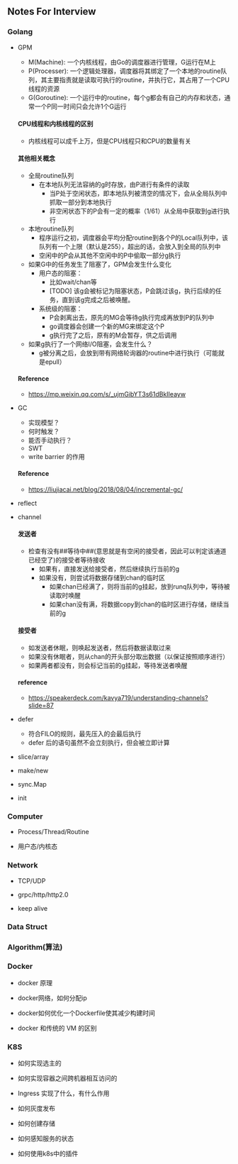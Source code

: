 ## Notes For Interview

### Golang
- GPM
  - M(Machine): 一个内核线程，由Go的调度器进行管理，G运行在M上
  - P(Processer): 一个逻辑处理器，调度器将其绑定了一个本地的routine队列，其主要指责就是读取可执行的routine，并执行它，其占用了一个CPU线程的资源
  - G(Goroutine): 一个运行中的routine，每个g都会有自己的内存和状态，通常一个P同一时间只会允许1个G运行

  #### CPU线程和内核线程的区别
  - 内核线程可以成千上万，但是CPU线程只和CPU的数量有关

  #### 其他相关概念
  - 全局routine队列
    - 在本地队列无法容纳的g时存放，由P进行有条件的读取
      - 当P处于空闲状态，即本地队列被清空的情况下，会从全局队列中抓取一部分到本地执行
      - 非空闲状态下的P会有一定的概率（1/61）从全局中获取到g进行执行
  - 本地routine队列
    - 程序运行之初，调度器会平均分配routine到各个P的Local队列中，该队列有一个上限（默认是255），超出的话，会放入到全局的队列中
    - 空闲中的P会从其他不空闲中的P中偷取一部分g执行
  - 如果G中的任务发生了阻塞了，GPM会发生什么变化
    - 用户态的阻塞：
      - 比如wait/chan等
      - [TODO] 该g会被标记为阻塞状态，P会跳过该g，执行后续的任务，直到该g完成之后被唤醒。
    - 系统级的阻塞：
      - P会剥离出去，原先的MG会等待g执行完成再放到P的队列中
      - go调度器会创建一个新的MG来绑定这个P
      - g执行完了之后，原有的M会暂存，供之后调用
  - 如果g执行了一个网络I/O阻塞，会发生什么？
    - g被分离之后，会放到带有网络轮询器的routine中进行执行（可能就是epull）

  #### Reference
  - https://mp.weixin.qq.com/s/_ujmGibYT3s61dBkIIeayw
- GC
  - 实现模型？
  - 何时触发？
  - 能否手动执行？
  - SWT
  - write barrier 的作用

  #### Reference
  - https://liujiacai.net/blog/2018/08/04/incremental-gc/
- reflect

- channel
  #### 发送者
  - 检查有没有##等待中##(意思就是有空闲的接受者，因此可以判定该通道已经空了)的接受者等待接收
    - 如果有，直接发送给接受者，然后继续执行当前的g
    - 如果没有，则尝试将数据存储到chan的临时区
      - 如果chan已经满了，则将当前的g挂起，放到runq队列中，等待被读取时唤醒
      - 如果chan没有满，将数据copy到chan的临时区进行存储，继续当前的g

  #### 接受者
  - 如发送者休眠，则唤起发送者，然后将数据读取过来
  - 如果没有休眠者，则从chan的开头部分取出数据（以保证按照顺序进行）
  - 如果两者都没有，则会标记当前的g挂起，等待发送者唤醒

  #### reference
  - https://speakerdeck.com/kavya719/understanding-channels?slide=87
- defer
  - 符合FILO的规则，最先压入的会最后执行
  - defer 后的语句虽然不会立刻执行，但会被立即计算

- slice/array

- make/new

- sync.Map

- init

### Computer

- Process/Thread/Routine

- 用户态/内核态

### Network

- TCP/UDP

- grpc/http/http2.0

- keep alive

### Data Struct


### Algorithm(算法)


### Docker

- docker 原理

- docker网络，如何分配ip

- docker如何优化一个Dockerfile使其减少构建时间

- docker 和传统的 VM 的区别

### K8S

- 如何实现选主的

- 如何实现容器之间跨机器相互访问的

- Ingress 实现了什么，有什么作用

- 如何灰度发布

- 如何创建存储

- 如何感知服务的状态

- 如何使用k8s中的插件